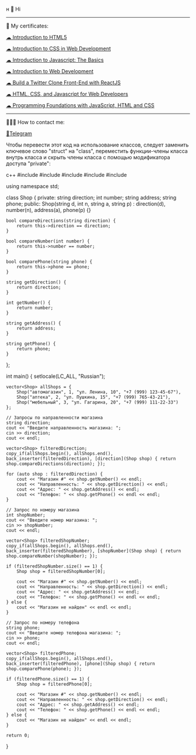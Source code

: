 н
 👋 Hi
 
---

🔖 My certificates: <p><a href="https://coursera.org/share/641266f14fe2f0ea3710282483673a0c">☁ Introduction to HTML5</a></p> </p>
<p><a href="https://www.coursera.org/account/accomplishments/verify/S3KBB54TCNXJ">☁ Introduction to CSS in Web Development</a></p> </p>
<p><a href="https://www.coursera.org/account/accomplishments/verify/C4M3GL3TLAVC">☁ Introduction to Javascript: The Basics</a></p> </p>
<p><a href="https://www.coursera.org/account/accomplishments/verify/465U9W88MDVT">☁ 
Introduction to Web Development</a></p> </p>
<p><a href="https://www.coursera.org/account/accomplishments/certificate/UR7EYABXDK7U">☁ 
Build a Twitter Clone Front-End with ReactJS</a></p> </p>
<p><a href="https://www.coursera.org/account/accomplishments/verify/8P2JR5YY3C2A">☁ 
HTML, CSS, and Javascript for Web Developers</a></p> </p>
<p><a href="https://www.coursera.org/account/accomplishments/verify/6YJS3J9FTB49">☁ Programming Foundations with JavaScript, HTML and CSS</a></p> </p>

---

👨🏻‍💻 How to contact me: <p><a href="https://t.me/devuejs">💬Telegram</a></p>
    
Чтобы перевести этот код на использование классов, следует заменить ключевое слово "struct" на "class", переместить функции-члены класса внутрь класса и скрыть члены класса с помощью модификатора доступа "private":

c++
#include <iostream>
#include <string>
#include <vector>
#include <algorithm>
#include <locale>

using namespace std;

class Shop {
private:
    string direction;
    int number;
    string address;
    string phone;
public:
    Shop(string d, int n, string a, string p) : direction(d), number(n), address(a), phone(p) {}

    bool compareDirections(string direction) {
        return this->direction == direction;
    }

    bool compareNumber(int number) {
        return this->number == number;
    }

    bool comparePhone(string phone) {
        return this->phone == phone;
    }

    string getDirection() {
        return direction;
    }

    int getNumber() {
        return number;
    }

    string getAddress() {
        return address;
    }

    string getPhone() {
        return phone;
    }
};

int main() {
    setlocale(LC_ALL, "Russian");

    vector<Shop> allShops = {
        Shop("автомагазин", 1, "ул. Ленина, 10", "+7 (999) 123-45-67"),
        Shop("аптека", 2, "ул. Пушкина, 15", "+7 (999) 765-43-21"),
        Shop("мебельный", 3, "ул. Гагарина, 20", "+7 (999) 111-22-33")
    };

    // Запросы по направленности магазина
    string direction;
    cout << "Введите направленность магазина: ";
    cin >> direction;
    cout << endl;

    vector<Shop> filteredDirection;
    copy_if(allShops.begin(), allShops.end(), back_inserter(filteredDirection), [direction](Shop shop) { return shop.compareDirections(direction); });

    for (auto shop : filteredDirection) {
        cout << "Магазин #" << shop.getNumber() << endl;
        cout << "Направленность: " << shop.getDirection() << endl;
        cout << "Адрес: " << shop.getAddress() << endl;
        cout << "Телефон: " << shop.getPhone() << endl << endl;
    }

    // Запрос по номеру магазина
    int shopNumber;
    cout << "Введите номер магазина: ";
    cin >> shopNumber;
    cout << endl;

    vector<Shop> filteredShopNumber;
    copy_if(allShops.begin(), allShops.end(), back_inserter(filteredShopNumber), [shopNumber](Shop shop) { return shop.compareNumber(shopNumber); });

    if (filteredShopNumber.size() == 1) {
        Shop shop = filteredShopNumber[0];

        cout << "Магазин #" << shop.getNumber() << endl;
        cout << "Направленность: " << shop.getDirection() << endl;
        cout << "Адрес: " << shop.getAddress() << endl;
        cout << "Телефон: " << shop.getPhone() << endl << endl;
    } else {
        cout << "Магазин не найден" << endl << endl;
    }

    // Запрос по номеру телефона
    string phone;
    cout << "Введите номер телефона магазина: ";
    cin >> phone;
    cout << endl;

    vector<Shop> filteredPhone;
    copy_if(allShops.begin(), allShops.end(), back_inserter(filteredPhone), [phone](Shop shop) { return shop.comparePhone(phone); });

    if (filteredPhone.size() == 1) {
        Shop shop = filteredPhone[0];

        cout << "Магазин #" << shop.getNumber() << endl;
        cout << "Направленность: " << shop.getDirection() << endl;
        cout << "Адрес: " << shop.getAddress() << endl;
        cout << "Телефон: " << shop.getPhone() << endl << endl;
    } else {
        cout << "Магазин не найден" << endl << endl;
    }

    return 0;
}